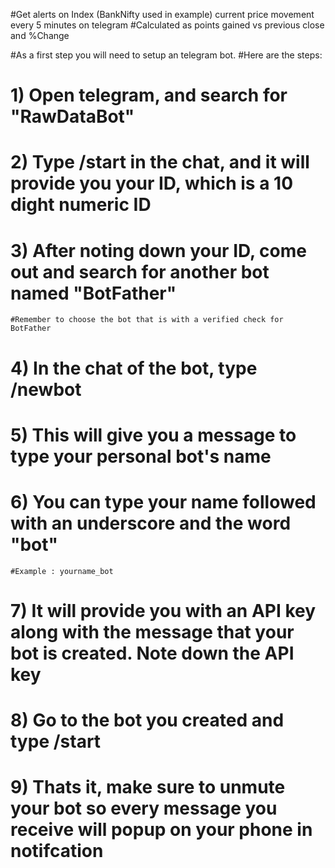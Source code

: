 #Get alerts on Index (BankNifty used in example) current price movement every 5 minutes on telegram
#Calculated as points gained vs previous close and %Change

#As a first step you will need to setup an telegram bot.
#Here are the steps:
# 1) Open telegram, and search for "RawDataBot"
# 2) Type /start in the chat, and it will provide you your ID, which is a 10 dight numeric ID
# 3) After noting down your ID, come out and search for another bot named "BotFather"
    #Remember to choose the bot that is with a verified check for BotFather
# 4) In the chat of the bot, type /newbot
# 5) This will give you a message to type your personal bot's name
# 6) You can type your name followed with an underscore and the word "bot"
    #Example : yourname_bot
# 7) It will provide you with an API key along with the message that your bot is created. Note down the API key
# 8) Go to the bot you created and type /start
# 9) Thats it, make sure to unmute your bot so every message you receive will popup on your phone in notifcation
